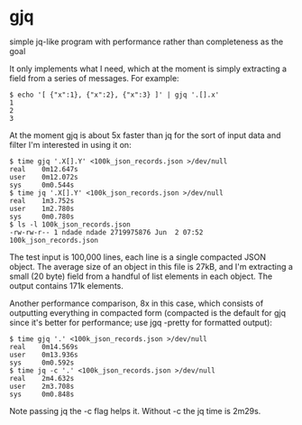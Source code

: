 # gjq
simple jq-like program with performance rather than completeness as the goal

It only implements what I need, which at the moment is simply extracting a field from a series of messages.
For example:

    $ echo '[ {"x":1}, {"x":2}, {"x":3} ]' | gjq '.[].x'
    1
    2
    3

At the moment gjq is about 5x faster than jq for the sort of input data and filter I'm interested in using it on:

    $ time gjq '.X[].Y' <100k_json_records.json >/dev/null
    real    0m12.647s
    user    0m12.072s
    sys     0m0.544s
    $ time jq '.X[].Y' <100k_json_records.json >/dev/null
    real    1m3.752s
    user    1m2.780s
    sys     0m0.780s
    $ ls -l 100k_json_records.json
    -rw-rw-r-- 1 ndade ndade 2719975876 Jun  2 07:52 100k_json_records.json

The test input is 100,000 lines, each line is a single compacted JSON object. The average size of an object
in this file is 27kB, and I'm extracting a small (20 byte) field from a handful of list elements in each object.
The output contains 171k elements.


Another performance comparison, 8x in this case, which consists of outputting everything in compacted form
(compacted is the default for gjq since it's better for performance; use jgq -pretty for formatted output):

    $ time gjq '.' <100k_json_records.json >/dev/null
    real    0m14.569s
    user    0m13.936s
    sys     0m0.592s
    $ time jq -c '.' <100k_json_records.json >/dev/null
    real    2m4.632s
    user    2m3.708s
    sys     0m0.848s

Note passing jq the -c flag helps it. Without -c the jq time is 2m29s.
